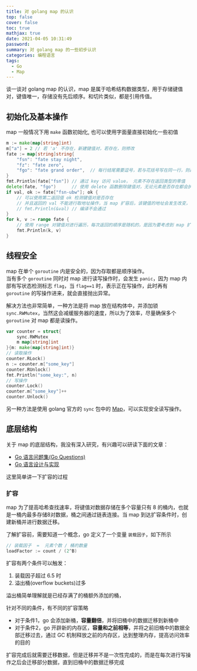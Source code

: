 ```yaml
---
title: 对 golang map 的认识
top: false
cover: false
toc: true
mathjax: true
date: 2021-04-05 10:31:49
password:
summary: 对 golang map 的一些初步认识
categories: 编程语言
tags:
  - Go
  - Map
---
```


谈一谈对 golang map 的认识，map 是属于哈希结构数据类型，用于存储键值对，键值唯一，存储没有先后顺序。和切片类似，都是引用传值。

## 初始化及基本操作

map 一般情况下用 `make` 函数初始化, 也可以使用字面量直接初始化一些初值

```go
m := make(map[string]int)
m["a"] = 2 // 若 'a' 不存在，新建键值对，若存在，则修改
fate := map[string]string{
    "fsn": "fate stay night",
    "fz": "fate zero",
    "fgo": "fate grand order",  // 每行结尾需要逗号，若与花括号写在同一行，则最后一个元素不需要
}
fmt.Println(fate["fsn"]) // 通过 key 访问 value， 元素不存在返回类型的零值
delete(fate, "fgo")      // 使用 delete 函数删除键值对，无论元素是否存在都会执行，且没有返回值
if val, ok := fate["fsn-ubw"]; ok {
    // 可以使用第二返回值 ok 检测键值对是否存在
    // 并且返回的 val 不能进行取地址操作，当 map 扩容后，该键值的地址会发生改变，
    // fmt.Println(&val) // 编译不会通过
}
for k, v := range fate {
    // 使用 range 对键值对进行遍历，每次返回的顺序是随机的，是因为要考虑到 map 扩容带来的内存变动，故意设定每次随机返回
    fmt.Println(k, v)
}
```

## 线程安全

map 在单个 `goroutine` 内是安全的，因为存取都是顺序操作。  
当有多个 `goroutine` 同时对 map 进行读写操作时，会发生 `panic`，因为 map 内部有写状态检测标志 `flag`，当 `flag==1` 时，表示正在写操作，此时再有 `goroutine` 的写操作进来，就会直接抛出异常。  

解决方法也非常简单，一种方法是将 map 放在结构体中，并添加锁 `sync.RWMutex`，当然这会减缓服务器的速度，所以为了效率，尽量确保多个 `goroutine` 对 map 都是读操作。

```go
var counter = struct{
    sync.RWMutex
    m map[string]int
}{m: make(map[string]int)}
// 读取操作
counter.RLock()
n := counter.m["some_key"]
counter.RUnlock()
fmt.Println("some_key:", n)
// 写操作
counter.Lock()
counter.m["some_key"]++
counter.Unlock()
```

另一种方法是使用 golang 官方的 `sync` 包中的 [Map](https://golang.org/pkg/sync/#Map)，可以实现安全读写操作。

## 底层结构

关于 map 的底层结构，我没有深入研究，有兴趣可以研读下面的文章：

- [Go 语言问题集(Go Questions)](https://www.bookstack.cn/read/qcrao-Go-Questions/map-map%20%E7%9A%84%E5%BA%95%E5%B1%82%E5%AE%9E%E7%8E%B0%E5%8E%9F%E7%90%86%E6%98%AF%E4%BB%80%E4%B9%88.md)
- [Go 语言设计与实现](https://draveness.me/golang/docs/part2-foundation/ch03-datastructure/golang-hashmap/#332-%E6%95%B0%E6%8D%AE%E7%BB%93%E6%9E%84)

这里简单讲一下扩容的过程

### 扩容

map 为了提高哈希查找速率，将键值对数据存储在多个容量只有 8 的桶内，也就是一桶内最多存储8对数据，桶之间通过链表连接。当 map 到达扩容条件时，创建新桶并进行数据迁移。

了解扩容前，需要知道一个概念，go 定义了一个变量 `装载因子`，如下所示

```go
// 装载因子  =  元素个数 / 桶的数量
loadFactor := count / (2^B)
```

扩容有两个条件可以触发：

1. 装载因子超过 6.5 时
2. 溢出桶(overflow buckets)过多

溢出桶简单理解就是已经存满了的桶额外添加的桶，

针对不同的条件，有不同的扩容策略

- 对于条件1，go 会添加新桶，**容量翻倍**，并将旧桶中的数据迁移到新桶中
- 对于条件2，go 开辟新的内存区，**容量和之前相等**，并将之前旧桶中的数据全部迁移过去，通过 GC 机制释放之前的内存区，达到整理内存，提高访问效率的目的

扩容完成后就需要迁移数据，但是迁移并不是一次性完成的，而是在每次进行写操作之后会迁移部分数据，直到旧桶中的数据迁移完成
